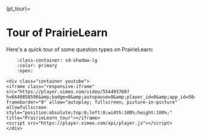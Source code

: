 (pl_tour)=
# Tour of PrairieLearn

Here's a quick tour of some question types on PrairieLearn:

```{dropdown} Tour of PrairieLearn
    :class-container: sd-shadow-lg
    :color: primary
    :open:

<div class="container youtube">
<iframe class="responsive-iframe" src="https://player.vimeo.com/video/554493760?h=6640858596&amp;badge=0&amp;autopause=0&amp;player_id=0&amp;app_id=58479" frameborder="0" allow="autoplay; fullscreen; picture-in-picture" allowfullscreen style="position:absolute;top:0;left:0;width:100%;height:100%;" title="PrairieLearn_tour"></iframe>
<script src="https://player.vimeo.com/api/player.js"></script>
</div>
```

